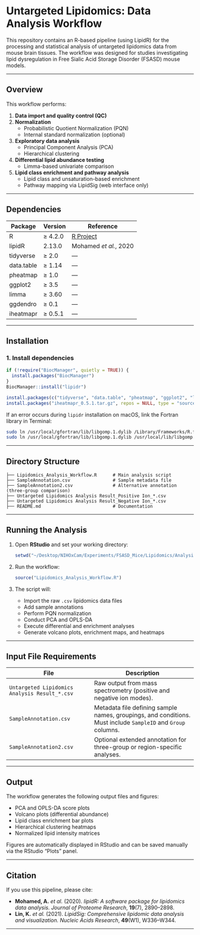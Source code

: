 # Untargeted Lipidomics: Data Analysis Workflow

This repository contains an R-based pipeline (using LipidR) for the processing and statistical analysis of untargeted lipidomics data from mouse brain tissues. 
The workflow was designed for studies investigating lipid dysregulation in Free Sialic Acid Storage Disorder (FSASD) mouse models.

---

## Overview

This workflow performs:

1. **Data import and quality control (QC)**
2. **Normalization**
   - Probabilistic Quotient Normalization (PQN)
   - Internal standard normalization (optional)
3. **Exploratory data analysis**
   - Principal Component Analysis (PCA)
   - Hierarchical clustering
4. **Differential lipid abundance testing**
   - Limma-based univariate comparison
5. **Lipid class enrichment and pathway analysis**
   - Lipid class and unsaturation-based enrichment
   - Pathway mapping via LipidSig (web interface only)

---

## Dependencies

| Package | Version | Reference |
|----------|----------|------------|
| R | ≥ 4.2.0 | [R Project](https://www.r-project.org/) |
| lipidR | 2.13.0 | Mohamed *et al.*, 2020 |
| tidyverse | ≥ 2.0 | — |
| data.table | ≥ 1.14 | — |
| pheatmap | ≥ 1.0 | — |
| ggplot2 | ≥ 3.5 | — |
| limma | ≥ 3.60 | — |
| ggdendro | ≥ 0.1 | — |
| iheatmapr | ≥ 0.5.1 | — |

---

## Installation

### 1. Install dependencies

```r
if (!require("BiocManager", quietly = TRUE)) {
  install.packages("BiocManager")
}
BiocManager::install("lipidr")

install.packages(c("tidyverse", "data.table", "pheatmap", "ggplot2", "limma", "ggdendro"))
install.packages("iheatmapr_0.5.1.tar.gz", repos = NULL, type = "source")
```

If an error occurs during `lipidr` installation on macOS, link the Fortran library in Terminal:

```bash
sudo ln /usr/local/gfortran/lib/libgomp.1.dylib /Library/Frameworks/R.framework/Resources/lib/.
sudo ln /usr/local/gfortran/lib/libgomp.1.dylib /usr/local/lib/libgomp.1.dylib
```

---

## Directory Structure

```
├── Lipidomics_Analysis_Workflow.R      # Main analysis script
├── SampleAnnotation.csv                # Sample metadata file
├── SampleAnnotation2.csv               # Alternative annotation (three-group comparison)
├── Untargeted Lipidomics Analysis Result_Positive Ion_*.csv
├── Untargeted Lipidomics Analysis Result_Negative Ion_*.csv
├── README.md                           # Documentation
```

---

## Running the Analysis

1. Open **RStudio** and set your working directory:
   ```r
   setwd("~/Desktop/NIHOxCam/Experiments/FSASD_Mice/Lipidomics/Analysis")
   ```
2. Run the workflow:
   ```r
   source("Lipidomics_Analysis_Workflow.R")
   ```

3. The script will:
   - Import the raw `.csv` lipidomics data files  
   - Add sample annotations  
   - Perform PQN normalization  
   - Conduct PCA and OPLS-DA  
   - Execute differential and enrichment analyses  
   - Generate volcano plots, enrichment maps, and heatmaps  

---

## Input File Requirements

| File | Description |
|------|--------------|
| `Untargeted Lipidomics Analysis Result_*.csv` | Raw output from mass spectrometry (positive and negative ion modes). |
| `SampleAnnotation.csv` | Metadata file defining sample names, groupings, and conditions. Must include `SampleID` and `Group` columns. |
| `SampleAnnotation2.csv` | Optional extended annotation for three-group or region-specific analyses. |

---

## Output

The workflow generates the following output files and figures:

- PCA and OPLS-DA score plots  
- Volcano plots (differential abundance)
- Lipid class enrichment bar plots  
- Hierarchical clustering heatmaps  
- Normalized lipid intensity matrices  

Figures are automatically displayed in RStudio and can be saved manually via the RStudio “Plots” panel.

---

## Citation

If you use this pipeline, please cite:

- **Mohamed, A.** *et al.* (2020). *lipidR: A software package for lipidomics data analysis.* *Journal of Proteome Research*, **19**(7), 2890–2898.  
- **Lin, K.** *et al.* (2021). *LipidSig: Comprehensive lipidomic data analysis and visualization.* *Nucleic Acids Research*, **49**(W1), W336–W344.  

---
